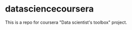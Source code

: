 datasciencecoursera
===================

This is a repo for coursera "Data scientist's toolbox" project.
